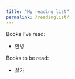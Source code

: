 ```yaml
---
title: "My reading list"
permalink: /readinglist/
---
```


 

 

Books I've read:

+ 안녕

Books to be read:

+ 잘가
